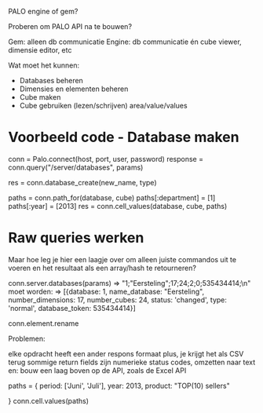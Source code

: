 PALO engine of gem?

Proberen om PALO API na te bouwen?

Gem: alleen db communicatie
Engine: db communicatie én cube viewer, dimensie editor, etc

Wat moet het kunnen:

- Databases beheren
- Dimensies en elementen beheren
- Cube maken
- Cube gebruiken (lezen/schrijven) area/value/values


# Voorbeeld code - Database maken

conn = Palo.connect(host, port, user, password)
response = conn.query("/server/databases", params)

res = conn.database_create(new_name, type)

paths = conn.path_for(database, cube)
paths[:department] = [1]
paths[:year] = [2013]
res = conn.cell_values(database, cube, paths)

# Raw queries werken
Maar hoe leg je hier een laagje over om alleen juiste commandos uit te voeren
en het resultaat als een array/hash te retourneren?

conn.server.databases(params)
 => "1;\"Eersteling\";17;24;2;0;535434414;\n"
moet worden:
 => [{database: 1, name_database: "Eersteling", number_dimensions: 17, number_cubes: 24, status: 'changed', type: 'normal', database_token: 535434414}]

 conn.element.rename


 Problemen:

 elke opdracht heeft een ander respons formaat
 plus, je krijgt het als CSV terug
 sommige return fields zijn numerieke status codes, omzetten naar text
 en: bouw een laag boven op de API, zoals de Excel API

 paths = {
  period: ['Juni', 'Juli'],
  year: 2013,
  product: "TOP(10) sellers"

 }
 conn.cell.values(paths)